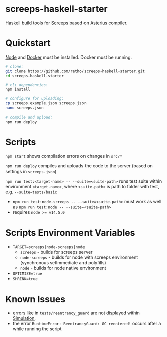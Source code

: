 
# screeps-haskell-starter

Haskell build tools for [Screeps](https://screeps.com/) based on [Asterius](https://github.com/tweag/asterius) compiler.



# Quickstart

[Node](https://nodejs.org/en/) and [Docker](https://www.docker.com/get-started) must be installed. Docker must be running.

```bash
# clone:
git clone https://github.com/retho/screeps-haskell-starter.git
cd screeps-haskell-starter

# cli dependencies:
npm install

# configure for uploading:
cp screeps.example.json screeps.json
nano screeps.json

# compile and upload:
npm run deploy
```



# Scripts

`npm start` shows compilation errors on changes in `src/*`

`npm run deploy` compiles and uploads the code to the server (based on settings in `screeps.json`)

`npm run test:<target-name> -- --suite=<suite-path>` runs test suite within environment `<target-name>`, where `<suite-path>` is path to folder with test, e.g. `--suite=tests/basic`
  + `npm run test:node-screeps -- --suite=<suite-path>` must work as well as `npm run test:node -- --suite=<suite-path>`
  + requires `node >= v14.5.0`



# Scripts Environment Variables

- `TARGET=screeps|node-screeps|node`
  + `screeps` - builds for screeps server
  + `node-screeps` - builds for node with screeps environment (synchronous setImmediate and polyfills)
  + `node` - builds for node native environment
- `OPTIMIZE=true`
- `SHRINK=true`



# Known Issues

- errors like in `tests/reentrancy_guard` are not displayed within [Simulation](https://screeps.com/a/#!/sim),
- the error `RuntimeError: ReentrancyGuard: GC reentered!` occurs after a while running the script
